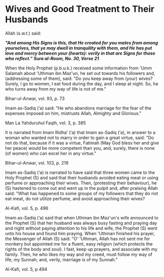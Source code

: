 Wives and Good Treatment to Their Husbands
==========================================

Allah (s.w.t.) said:

***"And among His Signs is this, that He created for you mates from
among yourselves, that ye may dwell in tranquility with them, and He has
put love and mercy between your (hearts): verily in that are Signs for
those who reflect."*** ***Sura al-Room, No. 30, Verse 21***

When the Holy Prophet (p.b.u.k.) received some information from 'Umm
Salamah about 'Uthman ibn Maz'un, he set out towards his followers and,
(addressing some of them), said: "Do you keep away from (your) wives?
Surely, I go to women, I eat food during the day, and I sleep at night.
So, he who turns away from my way of life is not of me."

Bihar-ul-Anwar, vol. 93, p. 73

Imam as-Sadiq (‘a) said: "He who abandons marriage for the fear of the
expenses imposed on him, mistrusts Allah, Almighty and Glorious."

Man La Yahduruhul Faqih, vol. 3, p. 385

It is narrated from Imam Ridha’ (‘a) that Imam as-Sadiq (‘a), in answer
to a woman who wanted not to marry in order to gain a great virtue,
said: "Do not do that, because if it was a virtue, Fatimah (May God
bless her and give her peace) would be more competent than you, and,
surely, there is none (of women) who can excel her in any virtue."

Bihar-ul-Anwar, vol. 103, p. 219

Imam as-Sadiq (‘a) is narrated to have said that three women came to the
Holy Prophet (S) and said that their husbands avoided eating meat or
using perfume or approaching their wives. Then, (protesting their
behaviour), he (S) hastened to come out and went up in the pulpit and,
after praising Allah said: "What has happened to some groups of my
followers that they do not eat meat, do not utilize perfume, and avoid
approaching their wives?

Al-Kafi, vol. 5, p. 496

Imam as-Sadiq (‘a) said that when Uthman ibn Maz'un's wife announced to
the Prophet (S) that her husband was always busy fasting and praying day
and night without paying attention to his life and wife, the Prophet (S)
went unto his house and found him praying. When 'Uthman finished his
prayer, the Messenger of Allah (S) said: "O' 'Uthman, Allah has not sent
me for monkery but appointed me for a fluent, easy religion (which
protects the rights of the body and soul). I fast, keep up prayers, and
associate with my family. Then, he who likes my way and my creed, must
follow my way of life, my Sunnah; and, verily, marriage is of my
Sunnah."

Al-Kafi, vol. 5, p.494


